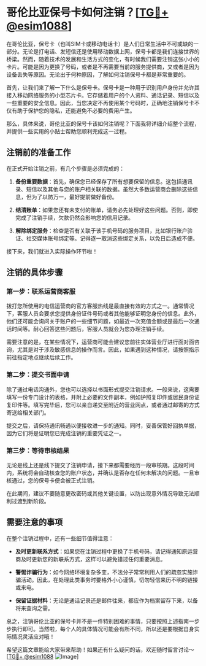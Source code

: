# 哥伦比亚保号卡如何注销？[[TG💪+ @esim1088](https://t.me/s/esim1088)]

在哥伦比亚，保号卡（也叫SIM卡或移动电话卡）是人们日常生活中不可或缺的一部分。无论是打电话、发短信还是使用移动数据上网，保号卡都是我们连接世界的桥梁。然而，随着技术的发展和生活方式的变化，有时候我们需要注销这张小小的卡片。可能是因为更换了号码，或者是不再需要当前的服务提供商，又或者是因为设备丢失等原因。无论出于何种原因，了解如何注销保号卡都是非常重要的。

首先，让我们来了解一下什么是保号卡。保号卡是一种用于识别用户身份并允许其接入移动网络服务的小型芯片卡。它存储着用户的个人资料、通话记录、短信以及一些重要的安全信息。因此，当您决定不再使用某个号码时，正确地注销保号卡不仅有助于保护您的隐私，还能避免不必要的费用产生。

那么，具体来说，哥伦比亚的保号卡该如何注销呢？下面我将详细介绍整个流程，并提供一些实用的小贴士帮助您顺利完成这一过程。

## 注销前的准备工作

在正式开始注销之前，有几个步骤是必须完成的：

1. **备份重要数据**：首先，确保您已经保存了所有想要保留的信息。这包括通讯录、短信以及其他与您的账户相关联的数据。虽然大多数运营商会删除这些信息，但为了以防万一，最好提前做好备份。
   
2. **结清账单**：如果您还有未支付的账单，请务必先处理好这些问题。否则，即使完成了注销手续，欠款仍然会影响您的信用记录。

3. **解除绑定服务**：检查是否有关联于该手机号码的服务项目，比如银行账户验证、社交媒体账号绑定等。记得逐一取消这些绑定关系，以免日后造成不便。

接下来，我们就进入实际操作环节啦！

## 注销的具体步骤

### 第一步：联系运营商客服

拨打您所使用的电信运营商的官方客服热线是最直接有效的方式之一。通常情况下，客服人员会要求您提供身份证件号码或者其他能够证明您身份的信息。此外，他们还可能会询问关于账户的一些细节问题，如最近一次充值金额或是最后一次通话时间等。耐心回答这些问题后，客服人员就会为您办理注销手续。

需要注意的是，在某些情况下，运营商可能会建议您前往实体营业厅进行面对面咨询，尤其是对于涉及敏感信息的操作而言。因此，如果遇到这种情况，请按照指示前往指定地点继续后续工作。

### 第二步：提交书面申请

除了通过电话沟通外，您也可以选择以书面形式提交注销请求。一般来说，这需要填写一份专门设计的表格，并附上必要的文件副本，例如护照复印件或居民身份证复印件等。填写完毕后，您可以亲自递交至附近的营业网点，或者通过邮寄的方式寄送给相关部门。

提交之后，请保持通讯畅通以便接收进一步的通知。同时，妥善保管好回执单据，因为它们将是证明您已完成注销的重要凭证之一。

### 第三步：等待审核结果

无论是线上还是线下提交了注销申请，接下来都需要经历一段审核期。这段时间内，系统将会自动核查您的账户状态，并确认是否存在任何未解决的问题。一旦审核通过，您的保号卡便会被正式注销。

在此期间，建议不要随意更改密码或其他关键设置，以防出现意外情况导致无法顺利过渡到新阶段。

## 需要注意的事项

在整个注销过程中，还有一些细节值得注意：

- **及时更新联系方式**：如果您在注销过程中更换了手机号码，请记得通知原运营商及时更新您的新联系方式，这样可以避免错过任何重要消息。
  
- **警惕诈骗行为**：如今网络环境复杂多变，不法分子常常利用人们的疏忽实施诈骗活动。因此，在处理此类事务时要格外小心谨慎，切勿轻信来历不明的链接或来电。

- **保留证据材料**：无论是通话记录还是邮件往来，都应作为档案留存下来，以备将来查询之需。

总之，注销哥伦比亚的保号卡并不是一件特别困难的事情，只要按照上述指南一步步执行即可。当然啦，每个人的具体情况可能会有所不同，所以还是要根据自身实际情况灵活应对哦！

希望这篇文章能给大家带来帮助！如果还有什么疑问的话，欢迎随时留言讨论～ [[TG💪+ @esim1088](https://t.me/s/esim1088) ![Image](https://i.postimg.cc/4NQfJmqS/Snipaste-2025-05-13-00-14-12.png)]